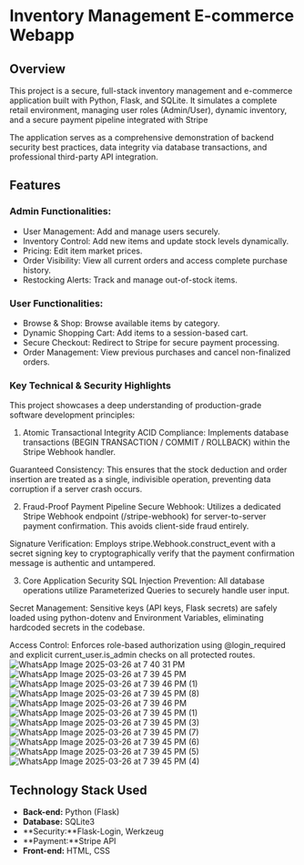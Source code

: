 # Inventory Management E-commerce Webapp

## Overview  
This project is a secure, full-stack inventory management and e-commerce application built with Python, Flask, and SQLite. It simulates a complete retail environment, managing user roles (Admin/User), dynamic inventory, and a secure payment pipeline integrated with Stripe

The application serves as a comprehensive demonstration of backend security best practices, data integrity via database transactions, and professional third-party API integration.

## Features  

### **Admin Functionalities:**  
- User Management: Add and manage users securely.
- Inventory Control: Add new items and update stock levels dynamically.
- Pricing: Edit item market prices.
- Order Visibility: View all current orders and access complete purchase history.
- Restocking Alerts: Track and manage out-of-stock items.


### **User Functionalities:**  
- Browse & Shop: Browse available items by category.
- Dynamic Shopping Cart: Add items to a session-based cart.
- Secure Checkout: Redirect to Stripe for secure payment processing.
- Order Management: View previous purchases and cancel non-finalized orders.

### **Key Technical & Security Highlights**
This project showcases a deep understanding of production-grade software development principles:

1. Atomic Transactional Integrity
ACID Compliance: Implements database transactions (BEGIN TRANSACTION / COMMIT / ROLLBACK) within the Stripe Webhook handler.

Guaranteed Consistency: This ensures that the stock deduction and order insertion are treated as a single, indivisible operation, preventing data corruption if a server crash occurs.

2. Fraud-Proof Payment Pipeline
Secure Webhook: Utilizes a dedicated Stripe Webhook endpoint (/stripe-webhook) for server-to-server payment confirmation. This avoids client-side fraud entirely.

Signature Verification: Employs stripe.Webhook.construct_event with a secret signing key to cryptographically verify that the payment confirmation message is authentic and untampered.

3. Core Application Security
SQL Injection Prevention: All database operations utilize Parameterized Queries to securely handle user input.

Secret Management: Sensitive keys (API keys, Flask secrets) are safely loaded using python-dotenv and Environment Variables, eliminating hardcoded secrets in the codebase.

Access Control: Enforces role-based authorization using @login_required and explicit current_user.is_admin checks on all protected routes.
![WhatsApp Image 2025-03-26 at 7 40 31 PM](https://github.com/user-attachments/assets/002c6c0c-f987-4022-9375-22052d3a2816)
![WhatsApp Image 2025-03-26 at 7 39 45 PM](https://github.com/user-attachments/assets/2686ca4f-5a85-474b-9dd2-ad9a2b5f59ad)
![WhatsApp Image 2025-03-26 at 7 39 46 PM (1)](https://github.com/user-attachments/assets/bd08eaa4-9fb6-47e5-b375-a9a2f2cba20e)
![WhatsApp Image 2025-03-26 at 7 39 45 PM (8)](https://github.com/user-attachments/assets/5bf4bc49-012f-47bd-8dcc-8ab44ffd347b)
![WhatsApp Image 2025-03-26 at 7 39 46 PM](https://github.com/user-attachments/assets/0611f804-d0d7-4637-bce6-b696f5543e9d)
![WhatsApp Image 2025-03-26 at 7 39 45 PM (1)](https://github.com/user-attachments/assets/ce799a9e-8c2d-4fcf-bd32-8d4d189272c1)
![WhatsApp Image 2025-03-26 at 7 39 45 PM (3)](https://github.com/user-attachments/assets/97451dbd-4ce9-4607-8769-20c0e853ae77)
![WhatsApp Image 2025-03-26 at 7 39 45 PM (7)](https://github.com/user-attachments/assets/7406cef2-aa9d-4fd2-a6a1-d28003e41562)
![WhatsApp Image 2025-03-26 at 7 39 45 PM (6)](https://github.com/user-attachments/assets/00687209-2aa0-4e7b-9a11-ada55a14a111)
![WhatsApp Image 2025-03-26 at 7 39 45 PM (5)](https://github.com/user-attachments/assets/30f3496c-c21d-4be6-98ba-bbec9e0fd5ca)
![WhatsApp Image 2025-03-26 at 7 39 45 PM (4)](https://github.com/user-attachments/assets/2c87efe4-0d0e-4f69-8a8f-bf6919fd735e)


## Technology Stack Used
- **Back-end:** Python (Flask)  
- **Database:** SQLite3
- **Security:**Flask-Login, Werkzeug
- **Payment:**Stripe API
- **Front-end:** HTML, CSS
